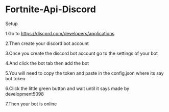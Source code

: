# Fortnite-Api-Discord

Setup

1.Go to https://discord.com/developers/applications

2.Then create your discord bot account

3.Once you create the discord bot account go to the settings of your bot 

4.And click the bot tab then add the bot

5.You will need to copy the token and paste in the config.json where its say bot token

6.Click the little green button and wait until it says made by development5098 

7.Then your bot is online
